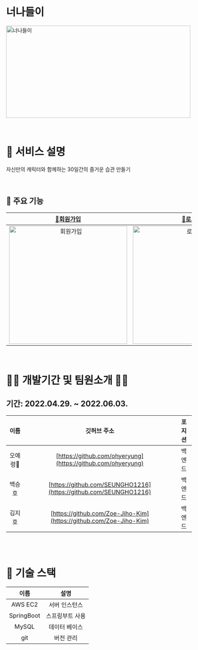 # 너나들이

<a href="https://neonaduri.com"> <img alt="너나들이" src="https://s3.us-west-2.amazonaws.com/secure.notion-static.com/773840e5-9446-4aaa-9de3-10dc1076107e/Group_772.png?X-Amz-Algorithm=AWS4-HMAC-SHA256&X-Amz-Content-Sha256=UNSIGNED-PAYLOAD&X-Amz-Credential=AKIAT73L2G45EIPT3X45%2F20220528%2Fus-west-2%2Fs3%2Faws4_request&X-Amz-Date=20220528T221442Z&X-Amz-Expires=86400&X-Amz-Signature=dbbbc690e0fae7fcb5905f370aa59cf824e9a6b30659b716f432d7859bca6326&X-Amz-SignedHeaders=host&response-content-disposition=filename%20%3D%22Group%2520772.png%22&x-id=GetObject" width="500" height="250"> </a>

<br>

# 🥨 서비스 설명
<p>
자신만의 캐릭터와 함께하는 30일간의 즐거운 습관 만들기
</p>

<br>

## 📌 주요 기능

|                                                <a href="https://neonaduri.com">🔗회원가입</a>                                                |                                                                                                                                                                                                                                                <a href="https://neonaduri.com">🔗로그인</a>                                                                                                                                                                                                                                                 |                                      <a href="https://neonaduri.com">🔗검색하기</a>                                       |                                                                                                                                                                                                                                              <a href="https://neonaduri.com">🔗계획만들기</a>                                                                                                                                                                                                                                               |                                                                                                                                                                                                                                               <a href="https://neonaduri.com">🔗상세보기</a>                                                                                                                                                                                                                                                |                                                                                                                                                                                                                                                 <a href="https://neonaduri.com">🔗마이페이지</a>                                                                                                                                                                                                                                                  |
|:--------------------------------------------------------------------------------------------------------------------------------------------:|:----------------------------------------------------------------------------------------------------------------------------------------------------------------------------------------------------------------------------------------------------------------------------------------------------------------------------------------------------------------------------------------------------------------------------------------------------------------------------------------------------------------------------------------:|:----------------------------------------------------------------------------------------------------------------------------------------:|:------------------------------------------------------------------------------------------------------------------------------------------------------------------------------------------------------------------------------------------------------------------------------------------------------------------------------------------------------------------------------------------------------------------------------------------------------------------------------------------------------------------------------------------------:|:---------------------------------------------------------------------------------------------------------------------------------------------------------------------------------------------------------------------------------------------------------------------------------------------------------------------------------------------------------------------------------------------------------------------------------------------------------------------------------------------------------------------------------------------------:|:--------------------------------------------------------------------------------------------------------------------------------------------------------------------------------------------------------------------------------------------------------------------------------------------------------------------------------------------------------------------------------------------------------------------------------------------------------------------------------------------------------------------------------------------:|
| <img width="320" alt="회원가입" src="https://s3.us-west-2.amazonaws.com/secure.notion-static.com/89b52c42-9712-44c3-ba30-14dcdeb286b4/signup.gif?X-Amz-Algorithm=AWS4-HMAC-SHA256&X-Amz-Content-Sha256=UNSIGNED-PAYLOAD&X-Amz-Credential=AKIAT73L2G45EIPT3X45%2F20220528%2Fus-west-2%2Fs3%2Faws4_request&X-Amz-Date=20220528T221846Z&X-Amz-Expires=86400&X-Amz-Signature=5699fe8c4e6647df6c3e553e3f2877836cebee61f33d8c05978719f49bd32b87&X-Amz-SignedHeaders=host&response-content-disposition=filename%20%3D%22signup.gif%22&x-id=GetObject"> | <img width="320" alt="로그인" src="https://s3.us-west-2.amazonaws.com/secure.notion-static.com/52cbb474-89c6-4525-9c15-a021a94048a6/login.gif?X-Amz-Algorithm=AWS4-HMAC-SHA256&X-Amz-Content-Sha256=UNSIGNED-PAYLOAD&X-Amz-Credential=AKIAT73L2G45EIPT3X45%2F20220528%2Fus-west-2%2Fs3%2Faws4_request&X-Amz-Date=20220528T222038Z&X-Amz-Expires=86400&X-Amz-Signature=386b00a34fc8cb75ad52a9ca28a0ba719e880cb60438a8078c4040dca00747cb&X-Amz-SignedHeaders=host&response-content-disposition=filename%20%3D%22login.gif%22&x-id=GetObject"> | <img width="320" alt="검색하기" src="https://s3.us-west-2.amazonaws.com/secure.notion-static.com/3f59055a-7dd8-4a61-ba29-add259b88bba/searchplan.gif?X-Amz-Algorithm=AWS4-HMAC-SHA256&X-Amz-Content-Sha256=UNSIGNED-PAYLOAD&X-Amz-Credential=AKIAT73L2G45EIPT3X45%2F20220528%2Fus-west-2%2Fs3%2Faws4_request&X-Amz-Date=20220528T222247Z&X-Amz-Expires=86400&X-Amz-Signature=44ba16cf93027108aa7e68d372458a7e4930b506506babcbdd9a1985911b8674&X-Amz-SignedHeaders=host&response-content-disposition=filename%20%3D%22searchplan.gif%22&x-id=GetObject"> | <img width="320" alt="계획만들기" src="https://s3.us-west-2.amazonaws.com/secure.notion-static.com/a6de1207-f823-46c9-9709-dc971e02ddd9/makeplan.gif?X-Amz-Algorithm=AWS4-HMAC-SHA256&X-Amz-Content-Sha256=UNSIGNED-PAYLOAD&X-Amz-Credential=AKIAT73L2G45EIPT3X45%2F20220528%2Fus-west-2%2Fs3%2Faws4_request&X-Amz-Date=20220528T222327Z&X-Amz-Expires=86400&X-Amz-Signature=141b59dc68f9decc3c094ef38e42a185e1588dc489342aac391211fd5860785c&X-Amz-SignedHeaders=host&response-content-disposition=filename%20%3D%22makeplan.gif%22&x-id=GetObject"> | <img width="320" alt="상세보기" src="https://s3.us-west-2.amazonaws.com/secure.notion-static.com/03365fec-15cf-4874-8bc6-4b1e7f65e435/detailview.gif?X-Amz-Algorithm=AWS4-HMAC-SHA256&X-Amz-Content-Sha256=UNSIGNED-PAYLOAD&X-Amz-Credential=AKIAT73L2G45EIPT3X45%2F20220528%2Fus-west-2%2Fs3%2Faws4_request&X-Amz-Date=20220528T222420Z&X-Amz-Expires=86400&X-Amz-Signature=e1dd866d4360e78f711e01947effe527db8ba14b012d7fbb3aebd5f8d812be1a&X-Amz-SignedHeaders=host&response-content-disposition=filename%20%3D%22detailview.gif%22&x-id=GetObject"> | <img width="320" alt="마이페이지" src="https://s3.us-west-2.amazonaws.com/secure.notion-static.com/8cf54ba1-276b-48c9-aacb-35c10d1faf5c/mypage.gif?X-Amz-Algorithm=AWS4-HMAC-SHA256&X-Amz-Content-Sha256=UNSIGNED-PAYLOAD&X-Amz-Credential=AKIAT73L2G45EIPT3X45%2F20220528%2Fus-west-2%2Fs3%2Faws4_request&X-Amz-Date=20220528T223149Z&X-Amz-Expires=86400&X-Amz-Signature=a5ef72814d9744f3e630b1fbd49af987e897a3260bc5aee5aede66b1e54a2b24&X-Amz-SignedHeaders=host&response-content-disposition=filename%20%3D%22mypage.gif%22&x-id=GetObject"> |

<br>

# 👩‍💻 개발기간 및 팀원소개 👨‍💻
## 기간: 2022.04.29. ~ 2022.06.03.


|  이름   |                           깃허브 주소                            | 포지션 |
|:-----:|:--------------------------------------------------------------: | :----: |
| 오예령🔰 |  [https://github.com/ohyeryung](https://github.com/ohyeryung)  | 백엔드 |
|  백승호  |   [https://github.com/SEUNGHO1216](https://github.com/SEUNGHO1216)    | 백엔드 |
|  김지호  | [https://github.com/Zoe-Jiho-Kim](https://github.com/Zoe-Jiho-Kim) | 백엔드 |

<br>
<br>


# 🔨 기술 스택

|     이름     |        설명        |
|:----------:|:----------------:|
|  AWS EC2   |     서버 인스턴스      |
| SpringBoot |     스프링부트 사용     |
|   MySQL    |     데이터 베이스      |
|    git     |      버전 관리       |